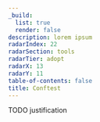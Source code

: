 ```yaml
---
_build:
  list: true
  render: false
description: lorem ipsum
radarIndex: 22
radarSection: tools
radarTier: adopt
radarX: 13
radarY: 11
table-of-contents: false
title: Conftest
---
```


TODO justification
